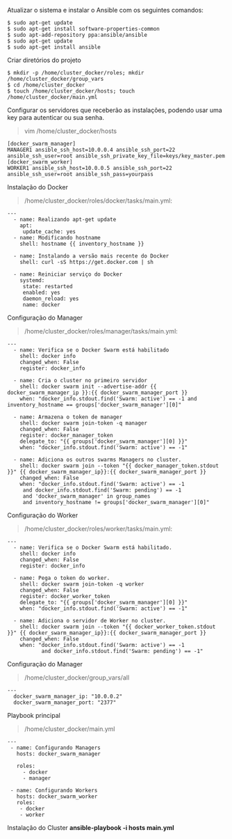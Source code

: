Atualizar o sistema e instalar o Ansible com os seguintes comandos:

```console
$ sudo apt-get update
$ sudo apt-get install software-properties-common
$ sudo apt-add-repository ppa:ansible/ansible
$ sudo apt-get update
$ sudo apt-get install ansible
```

Criar diretórios do projeto
```console
$ mkdir -p /home/cluster_docker/roles; mkdir /home/cluster_docker/group_vars
$ cd /home/cluster_docker
$ touch /home/cluster_docker/hosts; touch /home/cluster_docker/main.yml
```
Configurar os servidores que receberão as instalações, podendo usar uma key para autenticar ou sua senha.
>vim /home/cluster_docker/hosts

```
[docker_swarm_manager]
MANAGER1 ansible_ssh_host=10.0.0.4 ansible_ssh_port=22 ansible_ssh_user=root ansible_ssh_private_key_file=keys/key_master.pem
[docker_swarm_worker]
WORKER1 ansible_ssh_host=10.0.0.5 ansible_ssh_port=22 ansible_ssh_user=root ansible_ssh_pass=yourpass
```

Instalação do Docker
 
 >/home/cluster_docker/roles/docker/tasks/main.yml:

```
---
  - name: Realizando apt-get update
    apt:
     update_cache: yes
  - name: Modificando hostname
    shell: hostname {{ inventory_hostname }}

  - name: Instalando a versão mais recente do Docker
    shell: curl -sS https://get.docker.com | sh

  - name: Reiniciar serviço do Docker
    systemd:
     state: restarted
     enabled: yes
     daemon_reload: yes
     name: docker
```


Configuração do Manager
>/home/cluster_docker/roles/manager/tasks/main.yml:

```
---
  - name: Verifica se o Docker Swarm está habilitado
    shell: docker info
    changed_when: False
    register: docker_info

  - name: Cria o cluster no primeiro servidor
    shell: docker swarm init --advertise-addr {{ docker_swarm_manager_ip }}:{{ docker_swarm_manager_port }}
    when: "docker_info.stdout.find('Swarm: active') == -1 and inventory_hostname == groups['docker_swarm_manager'][0]"

  - name: Armazena o token de manager
    shell: docker swarm join-token -q manager
    changed_when: False
    register: docker_manager_token
    delegate_to: "{{ groups['docker_swarm_manager'][0] }}"
    when: "docker_info.stdout.find('Swarm: active') == -1"
 
  - name: Adiciona os outros swarms Managers no cluster.
    shell: docker swarm join --token "{{ docker_manager_token.stdout }}" {{ docker_swarm_manager_ip}}:{{ docker_swarm_manager_port }} 
    changed_when: False
    when: "docker_info.stdout.find('Swarm: active') == -1
     and docker_info.stdout.find('Swarm: pending') == -1
     and 'docker_swarm_manager' in group_names
     and inventory_hostname != groups['docker_swarm_manager'][0]"
```

Configuração do Worker
>/home/cluster_docker/roles/worker/tasks/main.yml:

```
---
  - name: Verifica se o Docker Swarm está habilitado.
    shell: docker info
    changed_when: False
    register: docker_info

  - name: Pega o token do worker.
    shell: docker swarm join-token -q worker
    changed_when: False
    register: docker_worker_token
    delegate_to: "{{ groups['docker_swarm_manager'][0] }}"
    when: "docker_info.stdout.find('Swarm: active') == -1"

  - name: Adiciona o servidor de Worker no cluster.
    shell: docker swarm join --token "{{ docker_worker_token.stdout }}" {{ docker_swarm_manager_ip}}:{{ docker_swarm_manager_port }}
    changed_when: False
    when: "docker_info.stdout.find('Swarm: active') == -1
           and docker_info.stdout.find('Swarm: pending') == -1"
```

Configuração do Manager
>/home/cluster_docker/group_vars/all
```
---
  docker_swarm_manager_ip: "10.0.0.2"
  docker_swarm_manager_port: "2377"
```

Playbook principal
>/home/cluster_docker/main.yml

```
---
 - name: Configurando Managers
   hosts: docker_swarm_manager

   roles:
     - docker
     - manager

 - name: Configurando Workers
   hosts: docker_swarm_worker
   roles:
    - docker
    - worker

```

Instalação do Cluster
 **ansible-playbook -i hosts main.yml**